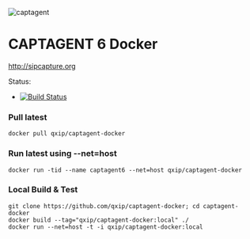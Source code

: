 ![captagent](http://i.imgur.com/3kEIR.png)

# CAPTAGENT 6 Docker
http://sipcapture.org

Status: 

* [![Build Status](https://travis-ci.org/QXIP/captagent-docker.svg?branch=master)](https://travis-ci.org/QXIP/homer-docker)

 
### Pull latest
```
docker pull qxip/captagent-docker
```

### Run latest using --net=host
```
docker run -tid --name captagent6 --net=host qxip/captagent-docker
```

### Local Build & Test
```
git clone https://github.com/qxip/captagent-docker; cd captagent-docker
docker build --tag="qxip/captagent-docker:local" ./
docker run --net=host -t -i qxip/captagent-docker:local
```


